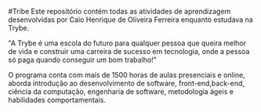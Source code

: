 #Tribe
Este repositório contém todas as atividades de aprendizagem desenvolvidas por Caio Henrique de Oliveira Ferreira enquanto estudava na Trybe.

"A Trybe é uma escola do futuro para qualquer pessoa que queira melhor de vida e construir uma carreira de sucesso em tecnologia, onde a pessoa só paga quando conseguir um bom trabalho!"

O programa conta com mais de 1500 horas de aulas presenciais e online, aborda introdução ao desenvolvimento de software, front-end,back-end, ciência da computação, engenharia de software, metodologia ágeis e habilidades comportamentais.
